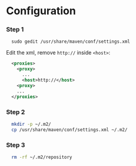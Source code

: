 # Configuration

### Step 1

```
  sudo gedit /usr/share/maven/conf/settings.xml
```

Edit the xml, remove `http://` inside `<host>`:

```xml
  <proxies>
    <proxy>
      ...
      <host>http://</host>
    <proxy>
    ...
  </proxies>
```

### Step 2

```bash
  mkdir -p ~/.m2/
  cp /usr/share/maven/conf/settings.xml ~/.m2/
```

### Step 3

```bash
  rm -rf ~/.m2/repository
```
